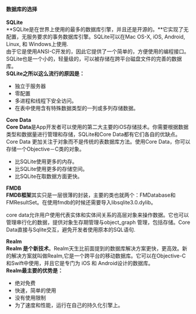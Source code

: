 #### 数据库的选择




**SQLite**  
**SQLite是在世界上使用的最多的数据库引擎，并且还是开源的。**它实现了无配置，无服务要求的事务数据库引擎。SQLite可以在Mac OS-X, iOS, Android, Linux, 和 Windows上使用.  
由于它是使用ANSI-C开发的，因此它提供了一个简单的，方便使用的编程接口。SQLite也是一个小的，轻量级的，可以被存储在跨平台磁盘文件的完善的数据库。  
**SQLite之所以这么流行的原因是：**

- 独立于服务器
- 零配置
- 多进程和线程下安全访问。
- 在表中使用含有特殊数据类型的一列或多列存储数据。



**Core Data**  
**Core Data**是App开发者可以使用的第二大主要的iOS存储技术。你需要根据数据类型和数据量进行管理和存储，SQLite和Core Data都有它们各自的优缺点。Core Data 更加关注于对象而不是传统的表数据库方法。使用Core Data，你可以存储一个Objective－C类的对象。

- 比SQLite使用更多的内存。
- 比SQLite使用更多的存储空间。
- 比SQLite在取数据方面更快。



**FMDB**  
**FMDB框架**其实只是一层很薄的封装，主要的类也就两个：FMDatabase和FMResultSet。在使用fmdb的时候还需要导入libsqlite3.0.dylib。

core data允许用户使用代表实体和实体间关系的高层对象来操作数据。它也可以管理串行化的数据，提供对象生存期管理与object_graph 管理，包括存储。Core Data直接与Sqlite交互，避免开发者使用原本的SQL语句.



**Realm**  
**Realm 是个新技术**。Realm天生比前面提到的数据库解决方案更快，更高效。新的解决方案就叫做Realm,它是一个跨平台的移动数据库。它可以在Objective-C 和Swift中使用，并且它是专门为 iOS 和 Android设计的数据库。  
**Realm最主要的优势是：**

- 绝对免费
- 快速，简单的使用
- 没有使用限制
- 为了速度和性能，运行在自己的持久化引擎上。







